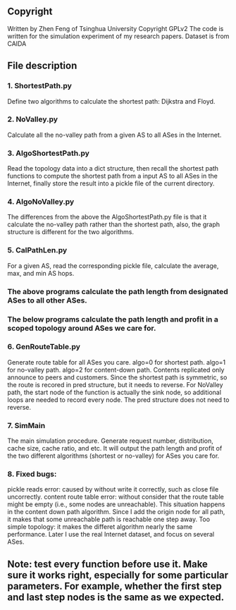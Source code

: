 ## Copyright 
Written by Zhen Feng of Tsinghua University
Copyright GPLv2
The code is written for the simulation experiment of my research papers.
Dataset is from CAIDA

## File description
### 1. ShortestPath.py
Define two algorithms to calculate the shortest path: Dijkstra and Floyd.
### 2. NoValley.py
Calculate all the no-valley path from a given AS to all ASes in the Internet.
### 3. AlgoShortestPath.py
Read the topology data into a dict structure, then recall the shortest path functions to compute the shortest path from a input AS to all ASes in the Internet, finally store the result into a pickle file of the current directory.
### 4. AlgoNoValley.py
The differences from the above the AlgoShortestPath.py file is that it calculate the no-valley path rather than the shortest path, also, the graph structure is different for the two algorithms.
### 5. CalPathLen.py
For a given AS, read the corresponding pickle file, calculate the average, max, and min AS hops.

### The above programs calculate the path length from designated ASes to all other ASes.
### The below programs calculate the path length and profit in a scoped topology around ASes we care for.

### 6. GenRouteTable.py
Generate route table for all ASes you care.
algo=0 for shortest path.
algo=1 for no-valley path.
algo=2 for content-down path. Contents replicated only announce to peers and customers.
Since the shortest path is symmetric, so the route is recored in pred structure, but it needs to reverse.
For NoValley path, the start node of the function is actually the sink node, so additional loops are needed to record every node. The pred structure does not need to reverse.
### 7. SimMain
The main simulation procedure.
Generate request number, distribution, cache size, cache ratio, and etc.
It will output the path length and profit of the two different algorithms (shortest or no-valley) for ASes you care for.

### 8. Fixed bugs:
pickle reads error: caused by without write it correctly, such as close file uncorrectly.
content route table error: without consider that the route table might be empty (i.e., some nodes are unreachable). This situation happens in the content down path algorithm. Since I add the origin node for all path, it makes that some unreachable path is reachable one step away.
Too simple topology: it makes the differet algorithm nearly the same performance. Later I use the real Internet dataset, and focus on several ASes.

## Note: test every function before use it. Make sure it works right, especially for some particular parameters. For example, whether the first step and last step nodes is the same as we expected.




